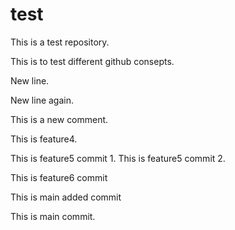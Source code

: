 # test

This is a test repository.

This is to test different github consepts.

New line.

New line again.

This is a new comment.

This is feature4.

This is feature5 commit 1.
This is feature5 commit 2.

This is feature6 commit

This is main added commit

This is main commit.

